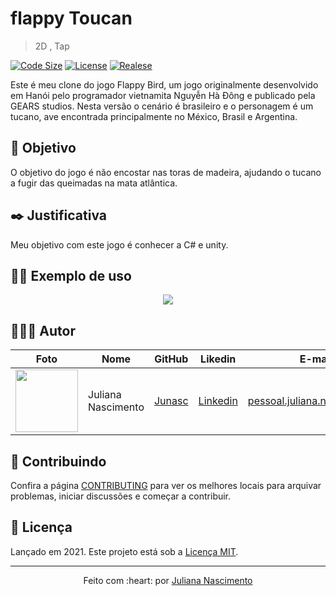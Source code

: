 # flappy Toucan
> 2D , Tap


[![Code Size][code-size]][code-url]
[![License][MIT-license]][MIT-url]
[![Realese][version]][version-url]

Este é meu clone do jogo Flappy Bird, um jogo originalmente desenvolvido em Hanói pelo programador vietnamita Nguyễn Hà Đông e publicado pela GEARS studios.
Nesta versão o cenário é brasileiro e o personagem é um tucano, ave encontrada principalmente no México, Brasil e Argentina.


## 🎯 Objetivo

O objetivo do jogo é não encostar nas toras de madeira, ajudando o tucano a fugir das queimadas na mata atlântica. 

## ✒️ Justificativa

Meu objetivo com este jogo é conhecer a C# e unity.


## 👨‍🏫 Exemplo de uso

<p align="center">
  <img src="./.github/imagemExemplo.png">
</p>

## 👨🏼‍💻 Autor

Foto | Nome | GitHub | Likedin | E-mail
---- | ---- | ------ | ------- | ------
<img src="https://avatars.githubusercontent.com/u/67393173?s=400&u=a5031581a69834b8a34a0246c3ff8174d68964da&v=4" width="100px"> | Juliana Nascimento | [Junasc](https://github.com/Junasc) | [Linkedin](https://www.linkedin.com/in/juliana-nascimento18/) | pessoal.juliana.n@gmail.com

## 🤝 Contribuindo

Confira a página [CONTRIBUTING](.github/CONTRIBUTING-PT-BR.md) para ver os melhores locais para arquivar problemas, iniciar discussões e começar a contribuir.

## 📃 Licença

Lançado em 2021.
Este projeto está sob a [Licença MIT](./LICENSE.md).

---

<p align="center">
    Feito com :heart: por <a href="https://github.com/Junasc">Juliana Nascimento</a>
</p>

<!-- Markdown link & img dfn's -->
[code-size]: https://img.shields.io/github/languages/code-size/gcairesdev/project-template
[code-url]: https://github.com/gcairesdev/project-template

[MIT-license]: https://img.shields.io/github/license/gcairesdev/project-template
[MIT-url]: https://github.com/gcairesdev/project-template/blob/master/LICENSE.md

[version]: https://img.shields.io/github/v/release/gcairesdev/project-template?include_prereleases
[version-url]: https://github.com/gcairesdev/project-template
